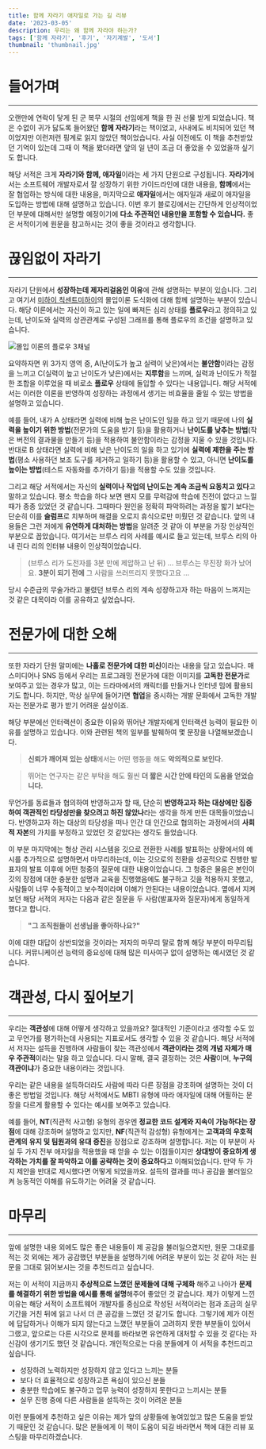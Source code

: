 ```yaml
---
title: 함께 자라기 애자일로 가는 길 리뷰
date: '2023-03-05'
description: 우리는 왜 함께 자라야 하는가?
tags: ['함께 자라기', '후기', '자기계발', '도서']
thumbnail: 'thumbnail.jpg'
---
```


# 들어가며

---

오랜만에 연락이 닿게 된 군 복무 시절의 선임에게 책을 한 권 선물 받게 되었습니다. 책은 수없이 귀가 닳도록 들어왔던 **함께 자라기**라는 책이었고, 사내에도 비치되어 있던 책이었지만 이런저런 핑계로 읽지 않았던 책이었습니다. 사실 이전에도 이 책을 추천받았던 기억이 있는데 그때 이 책을 봤더라면 앞의 일 년이 조금 더 좋았을 수 있었을까 싶기도 합니다.

해당 서적은 크게 **자라기와 함께, 애자일**이라는 세 가지 단원으로 구성됩니다. **자라기**에서는 소프트웨어 개발자로서 잘 성장하기 위한 가이드라인에 대한 내용을, **함께**에서는 잘 협업하는 방식에 대한 내용을, 마지막으로 **애자일**에서는 애자일과 새로이 애자일을 도입하는 방법에 대해 설명하고 있습니다. 이번 후기 블로깅에서는 간단하게 인상적이었던 부분에 대해서만 설명할 예정이기에 **다소 주관적인 내용만을 포함할 수 있습니다.** 좋은 서적이기에 원문을 참고하시는 것이 좋을 것이라고 생각합니다.

# 끊임없이 자라기

---

자라기 단원에서 **성장하는데 제자리걸음인 이유**에 관해 설명하는 부분이 있습니다. 그리고 여기서 [미하이 칙센트미하이](https://ko.wikipedia.org/wiki/%EB%AF%B8%ED%95%98%EC%9D%B4_%EC%B9%99%EC%84%BC%ED%8A%B8%EB%AF%B8%ED%95%98%EC%9D%B4)의 몰입이론 도식화에 대해 함께 설명하는 부분이 있습니다. 해당 이론에서는 자신이 하고 있는 일에 빠져든 심리 상태를 **플로우**라고 정의하고 있는데, 난이도와 실력의 상관관계로 구성된 그래프를 통해 플로우의 조건을 설명하고 있습니다.

![몰입 이론의 플로우 3채널](/images/posts/grow-together/flow-theory.png)

요약하자면 위 3가지 영역 중, A(난이도가 높고 실력이 낮은)에서는 **불안함**이라는 감정을 느끼고 C(실력이 높고 난이도가 낮은)에서는 **지루함**을 느끼며, 실력과 난이도가 적절한 조합을 이루었을 때 비로소 **플로우** 상태에 돌입할 수 있다는 내용입니다. 해당 서적에서는 이러한 이론을 반영하여 성장하는 과정에서 생기는 비효율을 줄일 수 있는 방법을 설명하고 있습니다.

예를 들어, 내가 A 상태라면 실력에 비해 높은 난이도인 일을 하고 있기 때문에 나의 **실력을 높이기 위한 방법**(전문가의 도움을 받기 등)을 활용하거나 **난이도를 낮추는 방법**(작은 버전의 결과물을 만들기 등)을 적용하여 불안함이라는 감정을 지울 수 있을 것입니다. 반대로 B 상태라면 실력에 비해 낮은 난이도의 일을 하고 있기에 **실력에 제한을 주는 방법**(평소 사용하던 보조 도구를 제거하고 일하기 등)을 활용할 수 있고, 아니면 **난이도를 높이는 방법**(테스트 자동화를 추가하기 등)을 적용할 수도 있을 것입니다.

그리고 해당 서적에서는 자신의 **실력이나 작업의 난이도는 계속 조금씩 요동치고 있다**고 말하고 있습니다. 평소 학습을 하다 보면 왠지 모를 무력감에 학습에 진전이 없다고 느낄 때가 종종 있었던 것 같습니다. 그때마다 원인을 정확히 파악하려는 과정을 밟기 보다는 단순히 이를 **슬럼프**로 치부하며 해결을 오로지 휴식으로만 미뤘던 것 같습니다. 앞의 내용들은 그런 저에게 **유연하게 대처하는 방법**을 알려준 것 같아 이 부분을 가장 인상적인 부분으로 꼽았습니다. 여기서는 브루스 리의 사례를 예시로 들고 있는데, 브루스 리의 아내 린다 리의 인터뷰 내용이 인상적이었습니다.

> (브루스 리가 도전자를 3분 만에 제압하고 난 뒤) ... 브루스는 무진장 화가 났어요. **3분이 되기 전에** 그 사람을 쓰러뜨리지 못했다고요 ...

당시 수준급의 무술가라고 불렸던 브루스 리의 계속 성장하고자 하는 마음이 느껴지는 것 같은 대목이라 이를 공유하고 싶었습니다.

# 전문가에 대한 오해

---

또한 자라기 단원 말미에는 **나홀로 전문가에 대한 미신**이라는 내용을 담고 있습니다. 매스미디어나 SNS 등에서 우리는 프로그래밍 전문가에 대한 이미지를 **고독한 전문가**로 보여주고 있는 경우가 많고, 이는 드라마에서의 캐릭터를 만들거나 인터넷 밈에 활용되기도 합니다. 하지만, 막상 실무에 들어가면 **협업**을 중시하는 개발 문화에서 고독한 개발자는 전문가로 평가 받기 어려운 실상이죠.

해당 부분에선 인터랙션이 중요한 이유와 뛰어난 개발자에게 인터랙션 능력이 필요한 이유를 설명하고 있습니다. 이와 관련된 책의 일부를 발췌하여 몇 문장을 나열해보겠습니다.

> **신뢰가 깨어져 있는 상태**에서는 어떤 행동을 해도 **악의적으로 보인다.**

> 뛰어는 연구자는 같은 부탁을 해도 훨씬 **더 짧은 시간 안에 타인의 도움을 얻었습니다.**

무언가를 동료들과 협의하여 반영하고자 할 때, 단순히 **반영하고자 하는 대상에만 집중하여 객관적인 타당성만을 찾으려고 하진 않았나**라는 생각을 하게 만든 대목들이었습니다. 반영하고자 하는 대상의 타당성을 떠나 인간 대 인간으로 협의하는 과정에서의 **사회적 자본**의 가치를 부정하고 있었던 것 같았다는 생각도 들었습니다.

이 부분 마지막에는 형상 관리 시스템을 깃으로 전환한 사례를 발표하는 상황에서의 예시를 추가적으로 설명하면서 마무리하는데, 이는 깃으로의 전환을 성공적으로 진행한 발표자의 발표 이후에 어떤 청중의 질문에 대한 내용이었습니다. 그 청중은 물음은 본인이 깃의 장점에 대한 충분한 설명과 교육을 진행했음에도 불구하고 깃을 적용하지 못했고, 사람들이 너무 수동적이고 보수적이라며 이해가 안된다는 내용이었습니다. 옆에서 지켜보던 해당 서적의 저자는 다음과 같은 질문을 두 사람(발표자와 질문자)에게 동일하게 했다고 합니다.

> **"그 조직원들이 선생님을 좋아하나요?"**

이에 대한 대답이 상반되었을 것이라는 저자의 마무리 말로 함께 해당 부분이 마무리됩니다. 커뮤니케이션 능력의 중요성에 대해 많은 미사여구 없이 설명하는 예시였던 것 같습니다.

# 객관성, 다시 짚어보기

---

우리는 **객관성**에 대해 어떻게 생각하고 있을까요? 절대적인 기준이라고 생각할 수도 있고 무언가를 평가하는데 사용되는 지표로서도 생각할 수 있을 것 같습니다. 해당 서적에서 저자는 설득을 진행하며 사람들이 찾는 객관성에서 **객관이라는 것의 개념 자체가 매우 주관적**이라는 말을 하고 있습니다. 다시 말해, 결국 결정하는 것은 **사람**이며, **누구의 객관이냐**가 중요한 내용이라는 것입니다.

우리는 같은 내용을 설득하더라도 사람에 따라 다른 장점을 강조하며 설명하는 것이 더 좋은 방법일 것입니다. 해당 서적에서도 MBTI 유형에 따라 애자일에 대해 어필하는 문장을 다르게 활용할 수 있다는 예시를 보여주고 있습니다.

예를 들어, **NT**(직관적 사고형) 유형의 경우엔 **정교한 코드 설계와 지속이 가능하다는 장점**에 대해 강조하며 설명하고 있지만, **NF**(직관적 감성형) 유형에게는 **고객과의 우호적 관계의 유지 및 팀원과의 유대 증진**을 장점으로 강조하며 설명합니다. 저는 이 부분이 사실 두 가지 전부 애자일을 적용했을 때 얻을 수 있는 이점들이지만 **상대방이 중요하게 생각하는 가치를 잘 파악하고 이를 공략하는 것이 중요하다**고 이해되었습니다. 만약 두 가지 제안을 반대로 제시했다면 어떻게 되었을까요. 설득의 결과를 떠나 공감을 불러일으켜 능동적인 이해를 유도하기는 어려울 것 같습니다.

# 마무리

---

앞에 설명한 내용 외에도 많은 좋은 내용들이 제 공감을 불러일으켰지만, 원문 그대로를 적는 것 외에는 제가 공감했던 부분들을 설명하기에 어려운 부분이 있는 것 같아 저는 원문을 그대로 읽어보시는 것을 추천드리고 싶습니다.

저는 이 서적이 지금까지 **추상적으로 느꼈던 문제들에 대해 구체화** 해주고 나아가 **문제를 해결하기 위한 방법을 예시를 통해 설명**해주어 좋았던 것 같습니다. 제가 이렇게 느낀 이유는 해당 서적이 소프트웨어 개발자를 중심으로 작성된 서적이라는 점과 조금의 실무 기간을 거친 뒤에 읽고 나서 더 큰 공감을 느꼈던 것 같기도 합니다. 그렇기에 제가 이전에 답답하거나 이해가 되지 않는다고 느꼈던 부분들이 고려하지 못한 부분들이 있어서 그랬고, 앞으로는 다른 시각으로 문제를 바라보면 유연하게 대처할 수 있을 것 같다는 자신감이 생기기도 했던 것 같습니다. 개인적으로는 다음 분들에게 이 서적을 추천드리고 싶습니다.

- 성장하려 노력하지만 성장하지 않고 있다고 느끼는 분들
- 보다 더 효율적으로 성장하고픈 욕심이 있으신 분들
- 충분한 학습에도 불구하고 업무 능력이 성장하지 못한다고 느끼시는 분들
- 실무 진행 중에 다른 사람들을 설득하는 것이 어려운 분들

이런 분들에게 추천하고 싶은 이유는 제가 앞의 상황들에 놓여있었고 많은 도움을 받았기 때문인 것 같습니다. 많은 분들에게 이 책이 도움이 되길 바라면서 책에 대한 리뷰 포스팅을 마무리하겠습니다.
